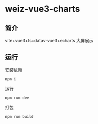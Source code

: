# weiz-vue3-charts

## 简介

vite+vue3+ts+datav-vue3+echarts 大屏展示

## 运行

安装依赖
```shell
npm i
```

运行
```shell
npm run dev
```

打包
```shell
npm run build
```